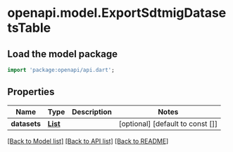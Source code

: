 # openapi.model.ExportSdtmigDatasetsTable

## Load the model package
```dart
import 'package:openapi/api.dart';
```

## Properties
Name | Type | Description | Notes
------------ | ------------- | ------------- | -------------
**datasets** | [**List<ExportSdtmigDatasetsRow>**](ExportSdtmigDatasetsRow.md) |  | [optional] [default to const []]

[[Back to Model list]](../README.md#documentation-for-models) [[Back to API list]](../README.md#documentation-for-api-endpoints) [[Back to README]](../README.md)



